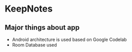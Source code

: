 # KeepNotes
## Major things about app
- Android architecture is used based on Google Codelab
- Room Database used
